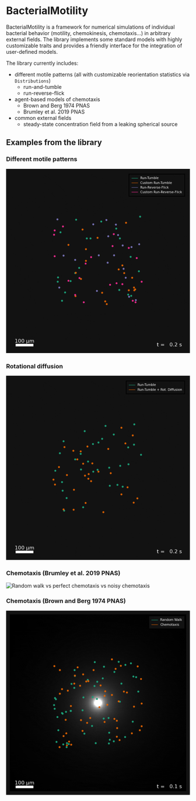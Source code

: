 # BacterialMotility

BacterialMotility is a framework for numerical simulations of individual bacterial behavior (motility, chemokinesis, chemotaxis...) in arbitrary external fields.
The library implements some standard models with highly customizable traits and provides a friendly interface for the integration of user-defined models.

The library currently includes:
- different motile patterns (all with customizable reorientation statistics via `Distributions`)
    * run-and-tumble
    * run-reverse-flick
- agent-based models of chemotaxis
    * Brown and Berg 1974 PNAS
    * Brumley et al. 2019 PNAS
- common external fields
    * steady-state concentration field from a leaking spherical source


## Examples from the library
### Different motile patterns
![A simple simulation with different motile patterns](https://github.com/mastrof/BacterialMotility/blob/main/scripts/simple.gif)
### Rotational diffusion
![Run-tumble motility with and without rotational diffusion](https://github.com/mastrof/BacterialMotility/blob/main/scripts/rotational-diffusion.gif)
### Chemotaxis (Brumley et al. 2019 PNAS)
![Random walk vs perfect chemotaxis vs noisy chemotaxis](https://github.com/mastrof/BacterialMotility/blob/main/scripts/brumley.gif)
### Chemotaxis (Brown and Berg 1974 PNAS)
![Random walk vs chemotaxis](https://github.com/mastrof/BacterialMotility/blob/main/scripts/brownberg.gif)
